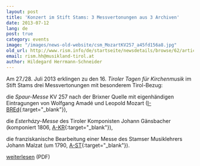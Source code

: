 ```yaml
---
layout: post
title: 'Konzert im Stift Stams: 3 Messvertonungen aus 3 Archiven'
date: 2013-07-12
lang: de
post: true
category: events
image: "/images/news-old-website/csm_MozartKV257_a45fd156a8.jpg"
old_url: http://www.rism.info/de/startseite/newsdetails/browse/62/article/64/concert-at-stams-abbey-3-masses-from-3-archives.html
email: rism.hh@musikland-tirol.at
author: Hildegard Herrmann-Schneider
---
```


Am 27./28. Juli 2013 erklingen zu den 16. _Tiroler Tagen für Kirchenmusik_ im Stift Stams drei Messvertonungen mit besonderem Tirol-Bezug:

die _Spaur-Messe_ KV 257 nach der Brixner Quelle mit eigenhändigen Eintragungen von Wolfgang Amadé und Leopold Mozart ([I-BREd](http://opac.rism.info/search?documentid=650004848){:target="_blank"}),

die _Esterházy-Messe_ des Tiroler Komponisten Johann Gänsbacher (komponiert 1806, [A-KR](http://opac.rism.info/search?documentid=600172605){:target="_blank"}),

die franziskanische Bearbeitung einer Messe des Stamser Musiklehrers Johann Malzat (um 1790, [A-ST](http://opac.rism.info/search?documentid=650008766){:target="_blank"}).


[weiterlesen](http://www.musikland-tirol.at/downloads/jahresprogramm-2013_web.pdf "2012\_tirolerweihnachtskonzert.pdf (1.9 MB)") (PDF)

